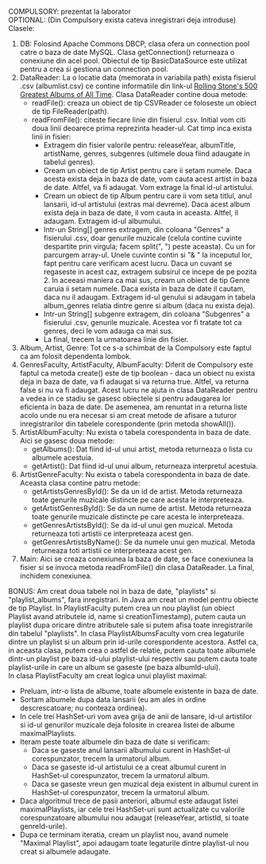 COMPULSORY: prezentat la laborator <br>
OPTIONAL: (Din Compulsory exista cateva inregistrari deja introduse)<br>
Clasele:
<ol>
<li>
DB: Folosind Apache Commons DBCP, clasa ofera un connection pool catre o baza de date MySQL. Clasa getConnection() returneaza o conexiune din acel pool. Obiectul de tip BasicDataSource este utilizat pentru a crea si gestiona un connection pool.
</li>
<li>
DataReader: La o locatie data (memorata in variabila path) exista fisierul .csv (albumlist.csv) ce contine informatiile din link-ul <a href="https://www.kaggle.com/datasets/notgibs/500-greatest-albums-of-all-time-rolling-stone">Rolling Stone's 500 Greatest Albums of All Time</a>. Clasa DataReader contine doua metode:
<ul>
<li>
readFile(): creaza un obiect de tip CSVReader ce foloseste un obiect de tip FileReader(path). 
</li>
<li>
readFromFile(): citeste fiecare linie din fisierul .csv. Initial vom citi doua linii deoarece prima reprezinta header-ul. Cat timp inca exista linii in fisier:
<ul>
<li>
Extragem din fisier valorile pentru: releaseYear, albumTitle, artistName, genres, subgenres (ultimele doua fiind adaugate in tabelul genres).
</li>
<li>
Cream un obiect de tip Artist pentru care ii setam numele. Daca acesta exista deja in baza de date, vom cauta acest artist in baza de date. Altfel, va fi adaugat. Vom extrage la final id-ul artistului.
</li>
<li>
Cream un obiect de tip Album pentru care ii vom seta titlul, anul lansarii, id-ul artistului (extras mai devreme). Daca acest album exista deja in baza de date, il vom cauta in aceasta. Altfel, il adaugam. Extragem id-ul albumului.
</li>
<li>
Intr-un String[] genres extragem, din coloana "Genres" a fisierului .csv, doar genurile muzicale (celula contine cuvinte despartite prin virgula; facem split(", ") peste aceasta). Cu un for parcurgem array-ul. Unele cuvinte contin si "& " la inceputul lor, fapt pentru care verificam acest lucru. Daca un cuvant se regaseste in acest caz, extragem subsirul ce incepe de pe pozita 2. In aceeasi maniera ca mai sus, cream un obiect de tip Genre caruia ii setam numele. Daca exista in baza de date il cautam, daca nu il adaugam. Extragem id-ul genului si adaugam in tabela album_genres relatia dintre genre si album (daca nu exista deja).
</li>
<li>
Intr-un String[] subgenre extragem, din coloana "Subgenres" a fisierului .csv, genurile muzicale. Acestea vor fi tratate tot ca genres, deci le vom adauga ca mai sus.
</li>
<li>
La final, trecem la urmatoarea linie din fisier.
</li>
</ul>
</li>
</ul>
</li>
<li>
Album, Artist, Genre: Tot ce s-a schimbat de la Compulsory este faptul ca am folosit dependenta lombok.
</li>
<li>
GenresFaculty, ArtistFaculty, AlbumFaculty: Diferit de Compulsory este faptul ca metoda create() este de tip boolean - daca un obiect nu exista deja in baza de date, va fi adaugat si va returna true. Altfel, va returna false si nu va fi adaugat. Acest lucru ne ajuta in clasa DataReader pentru a vedea in ce stadiu se gasesc obiectele si pentru adaugarea lor eficienta in baza de date. De asemenea, am renuntat in a returna liste acolo unde nu era necesar si am creat metode de afisare a tuturor inregistrarilor din tabelele corespondente (prin metoda showAll()).
</li>
<li>
ArtistAlbumFaculty: Nu exista o tabela corespondenta in baza de date. Aici se gasesc doua metode:
<ul>
<li>
getAlbums(): Dat fiind id-ul unui artist, metoda returneaza o lista cu albumele acestuia. 
</li>
<li>
getArtist(): Dat fiind id-ul unui album, returneaza interpretul acestuia. 
</li>
</ul>
</li>
<li>
ArtistGenreFaculty: Nu exista o tabela corespondenta in baza de date. Aceasta clasa contine patru metode:
<ul>
<li>
getArtistsGenresById(): Se da un id de artist. Metoda returneaza toate genurile muzicale distincte pe care acesta le interpreteaza.
</li>
<li>
getArtistGenresById(): Se da un nume de artist. Metoda returneaza toate genurile muzicale distincte pe care acesta le interpreteaza.
</li>
<li>
getGenresArtistsById(): Se da id-ul unui gen muzical. Metoda returneaza toti artistii ce interpreteaza acest gen.
</li>
<li>
getGenresArtistsByName(): Se da numele unui gen muzical. Metoda returneaza toti artistii ce interpreteaza acest gen.
</li>
</ul>
</li>
<li>
Main: Aici se creaza conexiunea la baza de date, se face conexiunea la fisier si se invoca metoda readFromFile() din clasa DataReader. La final, inchidem conexiunea.
</li>
</ol>
BONUS: Am creat doua tabele noi in baza de date, "playlists" si "playlist_albums", fara inregistrari. In Java am creat un model pentru obiecte de tip Playlist. In PlaylistFaculty putem crea un nou playlist (un obiect Playlist avand atributele id, name si creationTimestamp), putem cauta un playlist dupa oricare dintre atributele sale si putem afisa toate inregistrarile din tabelul "playlists". In clasa PlaylistAlbumsFaculty vom crea legaturile dintre un playlist si un album prin id-urile corespondente acestora. Astfel ca, in aceasta clasa, putem crea o astfel de relatie, putem cauta toate albumele dintr-un playlist pe baza id-ului playlist-ului respectiv sau putem cauta toate playlist-urile in care un album se gaseste (pe baza albumId-ului).<br>
In clasa PlaylistFaculty am creat logica unui playlist maximal:
<ul>
<li>
Preluam, intr-o lista de albume, toate albumele existente in baza de date.
</li>
<li>
Sortam albumele dupa data lansarii (eu am ales in ordine descrescatoare; nu conteaza ordinea).
</li>
<li>
In cele trei HashSet-uri vom avea grija de anii de lansare, id-ul artistilor si id-ul genurilor muzicale deja folosite in crearea listei de albume maximalPlaylists. 
</li>
<li>
Iteram peste toate albumele din baza de date si verificam:
<ul>
<li>
Daca se gaseste anul lansarii albumului curent in HashSet-ul corespunzator, trecem la urmatorul album.
</li>
<li>
Daca se gaseste id-ul artistului ce a creat albumul curent in HashSet-ul corespunzator, trecem la urmatorul album.
</li>
<li>
Daca se gaseste vreun gen muzical deja existent in albumul curent in HashSet-ul corespunzator, trecem la urmatorul album.
</li>
</ul>
<li>
Daca algoritmul trece de pasii anteriori, albumul este adaugat listei maximalPlaylists, iar cele trei HashSet-uri sunt actualizate cu valorile corespunzatoare albumului nou adaugat (releaseYear, artistId, si toate genreId-urile).
</li>
</li>
<li>
Dupa ce terminam iteratia, cream un playlist nou, avand numele "Maximal Playlist", apoi adaugam toate legaturile dintre playlist-ul nou creat si albumele adaugate.
</li>
</ul>
